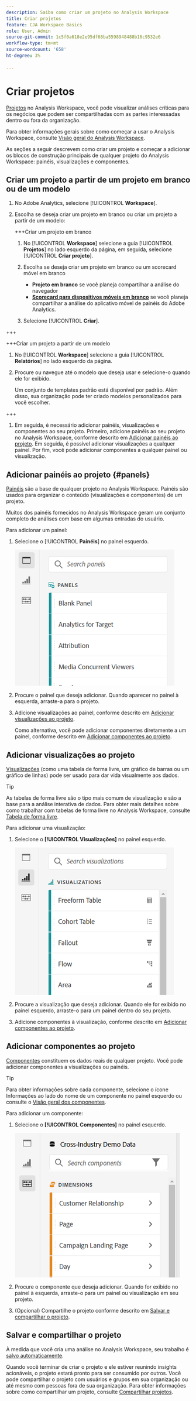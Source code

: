 ```yaml
---
description: Saiba como criar um projeto no Analysis Workspace
title: Criar projetos
feature: CJA Workspace Basics
role: User, Admin
source-git-commit: 1c5f0a618e2e95df68ba5598948488b16c9532e6
workflow-type: tm+mt
source-wordcount: '658'
ht-degree: 3%

---
```


# Criar projetos

[Projetos](/help/analysis-workspace/build-workspace-project/freeform-overview.md) no Analysis Workspace, você pode visualizar análises críticas para os negócios que podem ser compartilhadas com as partes interessadas dentro ou fora da organização.

Para obter informações gerais sobre como começar a usar o Analysis Workspace, consulte [Visão geral do Analysis Workspace](/help/analysis-workspace/home.md).

As seções a seguir descrevem como criar um projeto e começar a adicionar os blocos de construção principais de qualquer projeto do Analysis Workspace: painéis, visualizações e componentes.

## Criar um projeto a partir de um projeto em branco ou de um modelo

1. No Adobe Analytics, selecione [!UICONTROL **Workspace**].

1. Escolha se deseja criar um projeto em branco ou criar um projeto a partir de um modelo:

   +++Criar um projeto em branco

   1. No [!UICONTROL **Workspace**] selecione a guia [!UICONTROL **Projetos**] no lado esquerdo da página, em seguida, selecione [!UICONTROL **Criar projeto**].

   1. Escolha se deseja criar um projeto em branco ou um scorecard móvel em branco

      * **Projeto em branco** se você planeja compartilhar a análise do navegador
      * [**Scorecard para dispositivos móveis em branco**](/help/mobile-app/curator.md) se você planeja compartilhar a análise do aplicativo móvel de painéis do Adobe Analytics.
   1. Selecione [!UICONTROL **Criar**].

+++

   +++Criar um projeto a partir de um modelo

   1. No [!UICONTROL **Workspace**] selecione a guia [!UICONTROL **Relatórios**] no lado esquerdo da página.

   1. Procure ou navegue até o modelo que deseja usar e selecione-o quando ele for exibido.

      Um conjunto de templates padrão está disponível por padrão. Além disso, sua organização pode ter criado modelos personalizados para você escolher.

      <!-- (I don't know if you can create a project from a template in CJA... Might need to delete this section. Also update table in "Projects overview") For more information, see [Get started with Reports & Analytics](/help/analyze/reports-analytics/getting-started.md). -->
+++

1. Em seguida, é necessário adicionar painéis, visualizações e componentes ao seu projeto. Primeiro, adicione painéis ao seu projeto no Analysis Workspace, conforme descrito em [Adicionar painéis ao projeto](#add-panels-to-the-project). Em seguida, é possível adicionar visualizações a qualquer painel. Por fim, você pode adicionar componentes a qualquer painel ou visualização.

## Adicionar painéis ao projeto {#panels}

[Painéis](/help/analysis-workspace/c-panels/panels.md) são a base de qualquer projeto no Analysis Workspace. Painéis são usados para organizar o conteúdo (visualizações e componentes) de um projeto.

Muitos dos painéis fornecidos no Analysis Workspace geram um conjunto completo de análises com base em algumas entradas do usuário.

Para adicionar um painel:

1. Selecione o [!UICONTROL **Painéis**] no painel esquerdo.

   ![](assets/build-panels.png)

1. Procure o painel que deseja adicionar. Quando aparecer no painel à esquerda, arraste-a para o projeto.

1. Adicione visualizações ao painel, conforme descrito em [Adicionar visualizações ao projeto](#add-visualizations-to-the-project).

   Como alternativa, você pode adicionar componentes diretamente a um painel, conforme descrito em [Adicionar componentes ao projeto](#add-components-to-the-project).

## Adicionar visualizações ao projeto

[Visualizações](/help/analysis-workspace/visualizations/freeform-analysis-visualizations.md) (como uma tabela de forma livre, um gráfico de barras ou um gráfico de linhas) pode ser usado para dar vida visualmente aos dados.

>[!TIP]
>
>As tabelas de forma livre são o tipo mais comum de visualização e são a base para a análise interativa de dados. Para obter mais detalhes sobre como trabalhar com tabelas de forma livre no Analysis Workspace, consulte [Tabela de forma livre](/help/analysis-workspace/visualizations/freeform-table/freeform-table.md).

Para adicionar uma visualização:

1. Selecione o **[!UICONTROL Visualizações]** no painel esquerdo.

   ![](assets/build-visualizations.png)

1. Procure a visualização que deseja adicionar. Quando ele for exibido no painel esquerdo, arraste-o para um painel dentro do seu projeto.

1. Adicione componentes à visualização, conforme descrito em [Adicionar componentes ao projeto](#add-components-to-the-project).

## Adicionar componentes ao projeto

[Componentes](/help/components/overview.md) constituem os dados reais de qualquer projeto. Você pode adicionar componentes a visualizações ou painéis.

>[!TIP]
>
>Para obter informações sobre cada componente, selecione o ícone Informações ao lado do nome de um componente no painel esquerdo ou consulte o [Visão geral dos componentes](/help/components/overview.md).

Para adicionar um componente:

1. Selecione o **[!UICONTROL Componentes]** no painel esquerdo.

   ![](assets/build-components.png)

1. Procure o componente que deseja adicionar. Quando for exibido no painel à esquerda, arraste-o para um painel ou visualização em seu projeto.

1. (Opcional) Compartilhe o projeto conforme descrito em [Salvar e compartilhar o projeto](#save-and-share-the-project).

## Salvar e compartilhar o projeto

À medida que você cria uma análise no Analysis Workspace, seu trabalho é [salvo automaticamente](/help/analysis-workspace/build-workspace-project/save-projects.md).

Quando você terminar de criar o projeto e ele estiver reunindo insights acionáveis, o projeto estará pronto para ser consumido por outros. Você pode compartilhar o projeto com usuários e grupos em sua organização ou até mesmo com pessoas fora de sua organização. Para obter informações sobre como compartilhar um projeto, consulte [Compartilhar projetos](/help/analysis-workspace/curate-share/share-projects.md).

